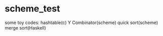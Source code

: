 # scheme_test
some toy codes:
hashtable(c)
Y Combinator(scheme)
quick sort(scheme)
merge sort(Haskell)
